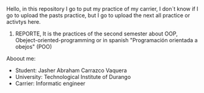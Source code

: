 Hello, in this repository I go to put my practice of my carrier, I don´t know if I go to upload the pasts practice, but I go to upload the next all practice or activtys here.

1. REPORTE, It is the practices of the second semester about OOP, Obeject-oriented-programming or in spanish "Programación orientada a obejos" (POO)


Aboout me:
* Student: Jasher Abraham Carrazco Vaquera
* University: Technological Institute of Durango
* Carrier: Informatic engineer 